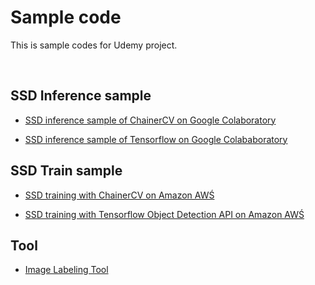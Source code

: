# Sample code

This is sample codes for Udemy project.

<br>

## SSD Inference sample

* [SSD inference sample of ChainerCV on Google Colaboratory](ssd_inference_chainer.md) 

* [SSD inference sample of Tensorflow on Google Colababoratory](ssd_inference_tensorflow.md) 

## SSD Train sample

* [SSD training with ChainerCV on Amazon AWŚ](ChainercvAWS.md)

* [SSD training with Tensorflow Object Detection API on Amazon AWŚ](TensorflowAWS.md)

## Tool

* [Image Labeling Tool](https://github.com/takaaki5564/image-labelling-tool)

